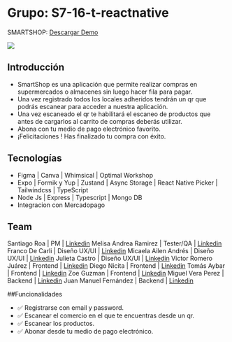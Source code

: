 # Grupo: S7-16-t-reactnative

SMARTSHOP: [Descargar Demo](https://drive.google.com/file/d/1rndYl9g6mFpZOWsqP6oqHTgRfzVm-7_J/view?usp=share_link)

![](https://res.cloudinary.com/dqhlqba6n/image/upload/v1681736365/Logo_indumentaria_minimalista_tipografia_azul-removebg-preview_4_gdurc4.png)

## Introducción
- SmartShop es una aplicación que permite realizar compras en supermercados o almacenes sin luego hacer fila para pagar. 
- Una vez registrado todos los locales adheridos tendrán un qr que podrás escanear para acceder a nuestra aplicación.
- Una vez escaneado el qr te habilitará el escaneo de productos que antes de cargarlos al carrito de compras deberás utilizar. 
- Abona con tu medio de pago electrónico favorito.
- ¡Felicitaciones ! Has finalizado tu compra con éxito. 


## Tecnologías

- Figma   | Canva  | Whimsical  |  Optimal Workshop
- Expo  | Formik y Yup  | Zustand  | Async Storage  | React Native Picker  | Tailwindcss  | TypeScript
- Node Js  | Express  | Typescript  | Mongo DB
- Integracion con Mercadopago


## Team

Santiago Roa | PM | [Linkedin](https://www.linkedin.com/in/santiago-d-roa)
Melisa Andrea Ramirez | Tester/QA | [Linkedin](http://www.linkedin.com/in/melisa-a-ramirez)
Franco De Carli | Diseño UX/UI | [Linkedin](https://www.linkedin.com/in/francoandres-decarli)
Micaela Ailen Andrés | Diseño UX/UI | [Linkedin](https://www.linkedin.com/in/micaelaandres)
Julieta Castro | Diseño UX/UI | [Linkedin](https://www.linkedin.com/in/julieta-castro-681a621b4)
Victor Romero Juárez | Frontend | [Linkedin](https://www.linkedin.com/in/victor-manuel-romero-juarez-6a5940206)
Diego Nicita | Frontend | [Linkedin](https://www.linkedin.com/in/diegonicita/)
Tomás Aybar | Frontend | [Linkedin](https://www.linkedin.com/in/tomasaybar/)
Zoe Guzman | Frontend |  [Linkedin](www.linkedin.com/in/zoeg00)
Miguel Vera Perez | Backend | [Linkedin](https://www.linkedin.com/in/miguel-verap/)
Juan Manuel Fernández  | Backend | [Linkedin](https://www.linkedin.com/in/juan-manuel-fernandez-dev/)


##Funcionalidades
- ✅ Registrarse con email y password.
- ✅ Escanear el comercio en el que te encuentras desde un qr.
- ✅ Escanear los productos.
- ✅ Abonar desde tu medio de pago electrónico.
